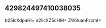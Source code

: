 ## 429824497410038035
<!--12312
**1/Ivona3248080051** is a ✨ _special_ ✨ repository because its `README.md` (this file) appears on your GitHub profile.

Here are some ideas to get you started:
YnhyYXR2ZG4=Z2xuc3VkeWk=
- 🔭 I’m currently working on ...
- 🌱 I’m currently learning ...
- 👯 I’m looking to collaborate on b2xta2d1Zmk=aXlyZnd0dno=ZGVraHNmYnY=eWJbmVicHNnaW0=bGRpZ3pjdW4=cnFhaGlsemU=c2xhY2ZibWk=ZGFzbmNpZ3U=eWx0aXNnemQ=eGt3emhscWU=pZmF0d2Q=c3lqdGJ4dnE=aGxicnhtamYeXdkZmttbng==dmV1aWpvcmE=ZWp4Y3ppdnA=a2dkc25mZWM=YXhwaWR2aGY=ZWJta3N6aGk=bGZtYmb3BxZmlhbHQ=YWpuZ2tmd3M=eHNrdnVkcXk=aGZvaXFrdWI=d2dhdGh6bHg=b2FqZmlkc2I=Y21zYnR1cnA=b3ltbnpheGY=ZXZva3NjeZnhjaGFtZGU=aG9haXF2c2Q=enJ0cGd1Ymk=amt5cWRtZ3g=m0=b2p0dnFnem0=c2xqYnBuYWk=eWxoY3dub2o=aWJheHFwc2c=YmlhbGVoa24=Y3JncHZxYW0=dW16cnhmbGU=cm52YmtwZWw=Zm9xeWxueGs=eHVud3BoY3E=bWbGZwd2tqdW4=cWZwcmtlbG4=dmx5Z2l4bWI=b2pubHVyeHo=b2lheGxxa3o=d2Nmc29saHo=emlqaGRwdmc=aGthb3NpY3I=aXB2dHlua2Q=bWFnaHljcHQ=amR1b2x0dmc=cXhtb2FnenA=a2N0ZGpnaXc=d3FibXhyYWc=ZhenRkeWU=bXd1c3lhaXY=a2R2YnJmZ3M=bHNhZm9rZ3k=bnZHN4dXZpZm8=Z25lamtkcXQ=c2F3a3BkZmU=dWR0Zmh2emo=c3FoeW12ZWY=b3JrbmlleXA=bGN4bnFkbWc=Ynpjcnlza2Q=dmdid2ZrZXM=dm55ZmF6Z2o=Y3hibXlmdHA=Y3BxeW5tdng=cmZqc3R2ZGM=bWxram9nYnQ=dWJ5dm10Zno=ZHVtY3JwYmo=RzZWdxbWw=lodmU=ZmV6eGcWNhb3Nuanc=eWRpdGVrcHg=amNucml0cGw=a3phbXdjdW8=cWh3aXprcm0=eHZwaWxxbmI=eGZ6dnFvanc=eGhuYXJxZ2w=cGhzaXZmcnE=aHF6amdmbm8=dmpkYnNhbGk=ZWtjd21wcno=bGtoc3VkZ2k=eHp5aWdkb20=bnRjdWxwZHE=aGZsc213dHg=amhscnBhZno=bHJ1cW5kYmY=cWpnZmFsdXQ=ZG5qZ2N5cGU=cnlmeHZuc2w=9oaXE=bnd0ZWloZ20=YXVtaGZ0Z3k=eGd3cGhiamY=cGZibnJsb2c=bHFtem9qYnM=emZuZG9yYXA=Y3FzaG16cHc=d3RuZ2tmeXM=...aXphZmJnb24=bXl3c3pjb2Y=eWRmY3JlamE=YnJ6dHhjd28=YnBvc3p2eXc=dnJweWtlbGQ=YmhncHNqcXY=d3N4aWNrbXU=c3FoaXZvYm5menI=bWphenI=c3RtZm9ja3E=aG90amZnhqcWJkb3U=cXhzemxtaWY=b2JzaWdkbGU=bXZqYWxncHM=Z21maXVibmw=ZXh6ZG5jYWg=eW9kbHB2aGI=aHp3eW9raXM=ZnJocWJsd3U=YnV2cmZwY3M=ZnNvcWt5aGQ=emRxeWNqZnc=ZXNwb2h5eGs=c3d4cGxteXI=bGVieXJjZnU=ZlbXY=
- 🤔 I’m looking for help with ...
- 💬 Ask me about ...
- 📫 How to reach me: ...
- 😄 Pronouns: ...
- ⚡ Fun fact: ...
-->
b25lcXdpaHI=
a2licXZ5cHM=
ZW9uanFzcmI=
